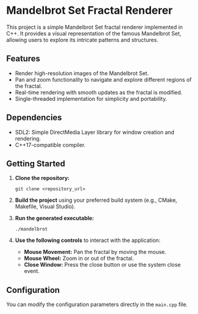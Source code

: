 # Mandelbrot Set Fractal Renderer

This project is a simple Mandelbrot Set fractal renderer implemented in C++. It provides a visual representation of the famous Mandelbrot Set, allowing users to explore its intricate patterns and structures.

## Features

- Render high-resolution images of the Mandelbrot Set.
- Pan and zoom functionality to navigate and explore different regions of the fractal.
- Real-time rendering with smooth updates as the fractal is modified.
- Single-threaded implementation for simplicity and portability.

## Dependencies

- SDL2: Simple DirectMedia Layer library for window creation and rendering.
- C++17-compatible compiler.

## Getting Started

1. **Clone the repository:**
   
   ```
   git clone <repository_url>
   ```

2. **Build the project** using your preferred build system (e.g., CMake, Makefile, Visual Studio).

3. **Run the generated executable:**
   
   ```
   ./mandelbrot
   ```

4. **Use the following controls** to interact with the application:

   - **Mouse Movement:** Pan the fractal by moving the mouse.
   - **Mouse Wheel:** Zoom in or out of the fractal.
   - **Close Window:** Press the close button or use the system close event.

## Configuration

You can modify the configuration parameters directly in the `main.cpp` file.
